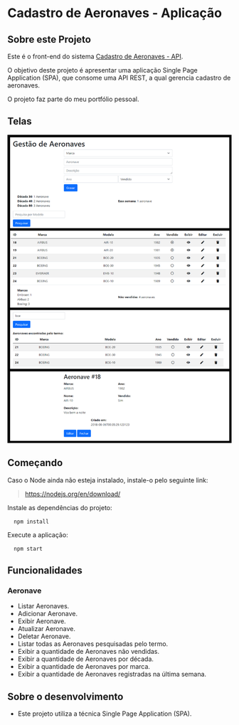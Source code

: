 # Cadastro de Aeronaves - Aplicação

## Sobre este Projeto
Este é o front-end do sistema [Cadastro de Aeronaves - API](https://github.com/filiperdt/aeronave-api).

O objetivo deste projeto é apresentar uma aplicação Single Page Application (SPA), que consome uma API REST, a qual gerencia cadastro de aeronaves.

O projeto faz parte do meu portfólio pessoal.

## Telas
![Preview-Screens](https://github.com/filiperdt/aeronave-aplicacao/blob/master/prints_aeronave.jpg)

## Começando
Caso o Node ainda não esteja instalado, instale-o pelo seguinte link:
>	https://nodejs.org/en/download/

Instale as dependências do projeto:
```
  npm install
```

Execute a aplicação:
```
  npm start
```

## Funcionalidades
### Aeronave
- Listar Aeronaves.
- Adicionar Aeronave.
- Exibir Aeronave.
- Atualizar Aeronave.
- Deletar Aeronave.
- Listar todas as Aeronaves pesquisadas pelo termo.
- Exibir a quantidade de Aeronaves não vendidas.
- Exibir a quantidade de Aeronaves por década.
- Exibir a quantidade de Aeronaves por marca.
- Exibir a quantidade de Aeronaves registradas na última semana.

## Sobre o desenvolvimento
- Este projeto utiliza a técnica Single Page Application (SPA).
